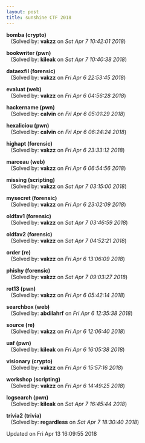 ```yaml
---
layout: post
title: sunshine CTF 2018
---
```


<!--break-->

**bomba (crypto)**  
&nbsp;&nbsp;&nbsp;(Solved by: **vakzz** on _Sat Apr  7 10:42:01 2018_)  
  
**bookwriter (pwn)**  
&nbsp;&nbsp;&nbsp;(Solved by: **kileak** on _Sat Apr  7 10:40:38 2018_)  
  
**dataexfil (forensic)**  
&nbsp;&nbsp;&nbsp;(Solved by: **vakzz** on _Fri Apr  6 22:53:45 2018_)  
  
**evaluat (web)**  
&nbsp;&nbsp;&nbsp;(Solved by: **vakzz** on _Fri Apr  6 04:56:28 2018_)  
  
**hackername (pwn)**  
&nbsp;&nbsp;&nbsp;(Solved by: **calvin** on _Fri Apr  6 05:01:29 2018_)  
  
**hexaliciou (pwn)**  
&nbsp;&nbsp;&nbsp;(Solved by: **calvin** on _Fri Apr  6 06:24:24 2018_)  
  
**highapt (forensic)**  
&nbsp;&nbsp;&nbsp;(Solved by: **vakzz** on _Fri Apr  6 23:33:12 2018_)  
  
**marceau (web)**  
&nbsp;&nbsp;&nbsp;(Solved by: **vakzz** on _Fri Apr  6 06:54:56 2018_)  
  
**missing (scripting)**  
&nbsp;&nbsp;&nbsp;(Solved by: **vakzz** on _Sat Apr  7 03:15:00 2018_)  
  
**mysecret (forensic)**  
&nbsp;&nbsp;&nbsp;(Solved by: **vakzz** on _Fri Apr  6 23:02:09 2018_)  
  
**oldfav1 (forensic)**  
&nbsp;&nbsp;&nbsp;(Solved by: **vakzz** on _Sat Apr  7 03:46:59 2018_)  
  
**oldfav2 (forensic)**  
&nbsp;&nbsp;&nbsp;(Solved by: **vakzz** on _Sat Apr  7 04:52:21 2018_)  
  
**order (re)**  
&nbsp;&nbsp;&nbsp;(Solved by: **vakzz** on _Fri Apr  6 13:06:09 2018_)  
  
**phishy (forensic)**  
&nbsp;&nbsp;&nbsp;(Solved by: **vakzz** on _Sat Apr  7 09:03:27 2018_)  
  
**rot13 (pwn)**  
&nbsp;&nbsp;&nbsp;(Solved by: **vakzz** on _Fri Apr  6 05:42:14 2018_)  
  
**searchbox (web)**  
&nbsp;&nbsp;&nbsp;(Solved by: **abdilahrf** on _Fri Apr  6 12:35:38 2018_)  
  
**source (re)**  
&nbsp;&nbsp;&nbsp;(Solved by: **vakzz** on _Fri Apr  6 12:06:40 2018_)  
  
**uaf (pwn)**  
&nbsp;&nbsp;&nbsp;(Solved by: **kileak** on _Fri Apr  6 16:05:38 2018_)  
  
**visionary (crypto)**  
&nbsp;&nbsp;&nbsp;(Solved by: **vakzz** on _Fri Apr  6 15:57:16 2018_)  
  
**workshop (scripting)**  
&nbsp;&nbsp;&nbsp;(Solved by: **vakzz** on _Fri Apr  6 14:49:25 2018_)  
  
**logsearch (pwn)**  
&nbsp;&nbsp;&nbsp;(Solved by: **kileak** on _Sat Apr  7 16:45:44 2018_)  
  
**trivia2 (trivia)**  
&nbsp;&nbsp;&nbsp;(Solved by: **regardless** on _Sat Apr  7 18:30:40 2018_)  
  


Updated on Fri Apr 13 16:09:55 2018
